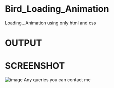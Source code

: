 # Bird_Loading_Animation
Loading...Animation using only html and css
# OUTPUT
# SCREENSHOT
![image](https://user-images.githubusercontent.com/104454045/187469728-5a06d8cc-71b8-4d54-bd14-5724e54b6551.png)
Any queries you can contact me
